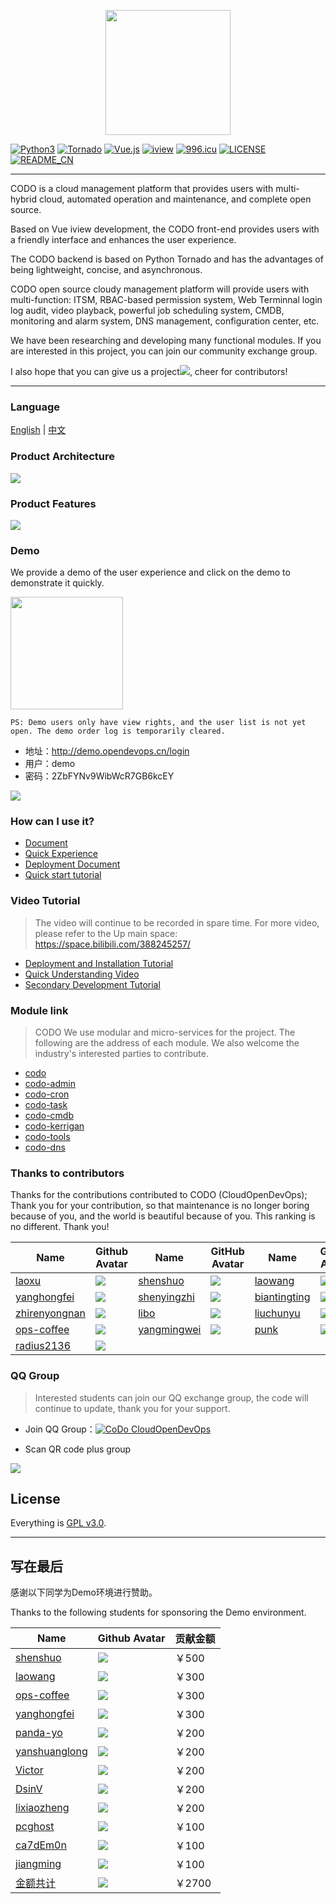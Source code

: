 <p align="center">
    <a href="https://www.opendevops.cn/">
        <img width="200" src="https://www.opendevops.cn/images/head_logo.png">
    </a>
</p>

[![Python3](https://img.shields.io/badge/Python-3.6-green.svg?style=plastic)](https://www.python.org/)
[![Tornado](https://img.shields.io/badge/Tornado-5.0-brightgreen.svg?style=plastic)](https://www.tornadoweb.org)
[![Vue.js](https://img.shields.io/badge/Vuejs-2.5-brightgreen.svg?style=plastic)](https://cn.vuejs.org)
[![iview](https://img.shields.io/badge/iview-3.2.0-blue.svg?style=plastic)](https://www.iviewui.com/)
[![996.icu](https://img.shields.io/badge/link-996.icu-red.svg)](https://996.icu)
[![LICENSE](https://img.shields.io/badge/license-Anti%20996-blue.svg)](https://github.com/996icu/996.ICU/blob/master/LICENSE)
[![README_CN](https://img.shields.io/badge/README-Chinese.md-red.svg?style=plastic)](./README.md)



----

CODO is a cloud management platform that provides users with multi-hybrid cloud, automated operation and maintenance,
and complete open source.

Based on Vue iview development, the CODO front-end provides users with a friendly interface and enhances the user
experience.

The CODO backend is based on Python Tornado and has the advantages of being lightweight, concise, and asynchronous.

CODO open source cloudy management platform will provide users with multi-function: ITSM, RBAC-based permission system,
Web Terminnal login log audit, video playback, powerful job scheduling system, CMDB, monitoring and alarm system, DNS
management, configuration center, etc.

We have been researching and developing many functional modules. If you are interested in this project, you can join our
community exchange group.

I also hope that you can give us a project![](https://img.shields.io/github/stars/opendevops-cn/opendevops.svg), cheer
for contributors!

----

### Language

[English](README_EN.md) | [中文](README.md)

### Product Architecture

![](images/project_arch.png)

### Product Features

![](images/pro_fun_3.png)

### Demo

We provide a demo of the user experience and click on the demo to demonstrate it quickly.

<a href="https://demo.opendevops.cn/login" target="api_explorer">
  <img src="https://img.alicdn.com/tfs/TB12GX6zW6qK1RjSZFmXXX0PFXa-744-122.png" width="180" />
</a>

`PS: Demo users only have view rights, and the user list is not yet open. The demo order log is temporarily cleared.`

- 地址：http://demo.opendevops.cn/login
- 用户：demo
- 密码：2ZbFYNv9WibWcR7GB6kcEY

![](image/codo_index.png)

### How can I use it?

- [Document](http://docs.opendevops.cn/)
- [Quick Experience](https://demo.opendevops.cn/login)
- [Deployment Document](https://docs.opendevops.cn/zh/guide/install/distribute/)
- [Quick start tutorial](https://www.bilibili.com/video/BV1rp4y1v7fa/)

### Video Tutorial

> The video will continue to be recorded in spare time. For more video, please refer to the Up main
> space: https://space.bilibili.com/388245257/

- [Deployment and Installation Tutorial](https://www.bilibili.com/video/BV1BL4y1a7TU/)
- [Quick Understanding Video](https://www.bilibili.com/video/BV1rp4y1v7fa/)
- [Secondary Development Tutorial](https://www.bilibili.com/video/BV1Sy4y137md/)

### Module link

> CODO We use modular and micro-services for the project. The following are the address of each module. We also welcome
> the industry's interested parties to contribute.

- [codo](https://github.com/opendevops-cn/codo)
- [codo-admin](https://github.com/opendevops-cn/codo-admin)
- [codo-cron](https://github.com/opendevops-cn/codo-cron)
- [codo-task](https://github.com/opendevops-cn/codo-task)
- [codo-cmdb](https://github.com/opendevops-cn/codo-cmdb)
- [codo-kerrigan](https://github.com/opendevops-cn/kerrigan)
- [codo-tools](https://github.com/opendevops-cn/codo-tools)
- [codo-dns](https://github.com/opendevops-cn/codo-dns)

### Thanks to contributors

Thanks for the contributions contributed to CODO (CloudOpenDevOps);
Thank you for your contribution, so that maintenance is no longer boring because of you, and the world is beautiful
because of you. This ranking is no different. Thank you!

| Name                                          | Github Avatar                                                | Name                                          | GitHub Avatar                                                | Name                                              | Github Avatar                                                |
| --------------------------------------------- | ------------------------------------------------------------ | --------------------------------------------- | ------------------------------------------------------------ | ------------------------------------------------- | ------------------------------------------------------------ |
| [laoxu](https://github.com/rootman-xjj)       | ![](https://avatars1.githubusercontent.com/u/46043588?s=70&v=4) | [shenshuo](https://github.com/ss1917)         | ![](https://avatars3.githubusercontent.com/u/20316110?s=70&v=4) | [laowang](https://github.com/cyancow)             | ![](https://avatars2.githubusercontent.com/u/56914892?s=70&v=4) |
| [yanghongfei](https://github.com/yanghongfei) | ![](https://avatars3.githubusercontent.com/u/22789928?s=70&v=4) | [shenyingzhi](https://github.com/shenyingzhi) | ![](https://avatars0.githubusercontent.com/u/20352098?s=70&v=4) | [biantingting](https://github.com/biantingting94) | ![](https://avatars2.githubusercontent.com/u/32928032?s=70&v=4) |
| [zhirenyongnan](https://github.com/Aaronzryn) | ![](https://avatars3.githubusercontent.com/u/35439838?s=70&v=4) | [libo](https://github.com/alexbolee)          | ![](https://avatars0.githubusercontent.com/u/46021689?s=70&v=4) | [liuchunyu](https://github.com/liuchunyu007)      | ![](https://avatars2.githubusercontent.com/u/49022863?s=70&v=4) |
| [ops-coffee](https://github.com/ops-coffee)   | ![](https://avatars3.githubusercontent.com/u/42868360?s=70&v=4) | [yangmingwei](https://github.com/yangmv)      | ![](https://avatars3.githubusercontent.com/u/18107515?s=70&v=4) | [punk](https://github.com/it-sos)                 | ![](https://avatars.githubusercontent.com/u/34646441?s=70&v=4) |
| [radius2136](https://github.com/radius2136)   | ![](https://avatars2.githubusercontent.com/u/23356532?s=70&v=4) |                                               |                                                              |                                                   |                                                              |                                                           |                                                             |

### QQ Group

> Interested students can join our QQ exchange group, the code will continue to update, thank you for your support.

- Join QQ
  Group：<a target="_blank" href="//shang.qq.com/wpa/qunwpa?idkey=69f5e118727c7ea925cc8d2f0eef0d729898cb8a24eae47e2b3ca3dd048de9d9"><img border="0" src="images/join_qq_group.png" alt="CoDo  CloudOpenDevOps" title="OpenDevOps用户交流群"></a>

- Scan QR code plus group

![](images/1558948707580.png)

## License

Everything is [GPL v3.0](https://www.gnu.org/licenses/gpl-3.0.html).


---

## 写在最后

感谢以下同学为Demo环境进行赞助。

Thanks to the following students for sponsoring the Demo environment.

| Name                                              | Github Avatar                                                | 贡献金额 |
| ------------------------------------------------- | ------------------------------------------------------------ | -------- |
| [shenshuo](https://github.com/ss1917)             | ![](https://avatars3.githubusercontent.com/u/20316110?s=70&v=4) | ￥500    |
| [laowang](https://github.com/cyancow)             | ![](https://avatars2.githubusercontent.com/u/56914892?s=70&v=4) | ￥300    |
| [ops-coffee](https://github.com/ops-coffee)       | ![](https://avatars3.githubusercontent.com/u/42868360?s=70&v=4) | ￥300    |
| [yanghongfei](https://github.com/yanghongfei)     | ![](https://avatars3.githubusercontent.com/u/22789928?s=70&v=4) | ￥300    |
| [panda-yo](https://github.com/panda-yo)           | ![](https://avatars3.githubusercontent.com/u/19947676?s=70&v=4) | ￥200    |
| [yanshuanglong](https://github.com/yanshuanglong) | ![](https://avatars3.githubusercontent.com/u/53425315?s=70&v=4) | ￥200    |
| [Victor](https://github.com/victor)               | ![](https://avatars3.githubusercontent.com/u/7311?s=70&v=4)  | ￥200    |
| [DsinV](https://github.com/ywl913)                | ![](https://avatars3.githubusercontent.com/u/8074956?s=70&v=4) | ￥200    |
| [lixiaozheng](https://github.com/si7eka)          | ![](https://avatars3.githubusercontent.com/u/22789928?s=70&v=4) | ￥200    |
| [pcghost](https://github.com/q48775533q/)         | ![](https://avatars3.githubusercontent.com/u/17016455?s=70&v=4) | ￥100    |
| [ca7dEm0n](https://github.com/ca7dEm0n)           | ![](https://avatars3.githubusercontent.com/u/14136093?s=70&v=4) | ￥100    |
| [jiangming](https://github.com/jiangming1)        | ![](https://avatars3.githubusercontent.com/u/22789928?s=70&v=4) | ￥100    |
| [金额共计](https://github.com/opendevops-cn)      | ![](https://avatars3.githubusercontent.com/u/44669566?s=70&v=4) | ￥2700   |
